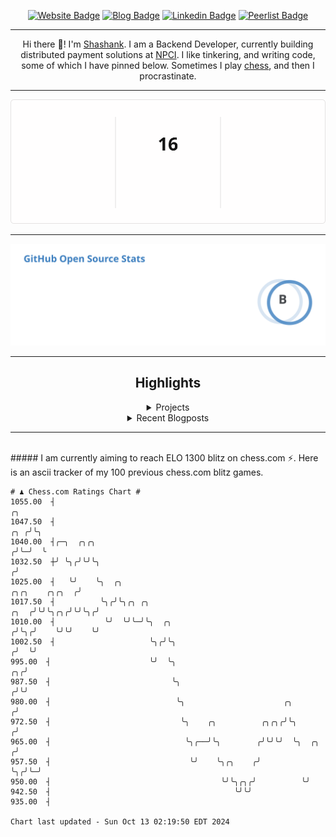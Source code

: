 <div align="center"><p><a href="https://ssnk.in"><img src="https://img.shields.io/badge/-Website-3B7EBF?style=for-the-badge&amp;logo=amp&amp;logoColor=white" alt="Website Badge"></a> <a href="https://hashnode.ssnk.in"><img src="https://img.shields.io/badge/-Blog-3B7EBF?style=for-the-badge&amp;logo=Hashnode&amp;logoColor=white" alt="Blog Badge"></a> <a href="https://linkedin.com/in/shashank-priyadarshi"><img src="https://img.shields.io/badge/-LinkedIn-3B7EBF?style=for-the-badge&amp;logo=Linkedin&amp;logoColor=white" alt="Linkedin Badge"></a> <a href="https://peerlist.io/shasha"><img src="https://img.shields.io/badge/-PeerList-3B7EBF?style=for-the-badge&amp;logo=Peerlist&amp;logoColor=white" alt="Peerlist Badge"/></a></p><hr><p>Hi there 👋! I'm <a href="https://ssnk.in">Shashank</a>. I am a Backend Developer, currently building distributed payment solutions at <a href="https://npci.org.in">NPCI</a>. I like tinkering, and writing code, some of which I have pinned below. Sometimes I play <a href="https://www.chess.com/member/ttefabob">chess</a>, and then I procrastinate.</p><hr><p><img src="./assets/images/streak_stats.svg"/></p><hr><p><img src="./assets/images/open_source_stats.svg"/></p><hr><h2>Highlights</h2><details><summary>Projects</summary><br /><ul><li><a href="https://github.com/shashank-priyadarshi/portfolio-core-ui" target="_blank" rel="noopener noreferrer">portfolio-core-ui</a> Last Updated : 2024-10-10</li><li><a href="https://github.com/shashank-priyadarshi/projects" target="_blank" rel="noopener noreferrer">projects</a> Last Updated : 2024-10-10</li><li><a href="https://github.com/shashank-priyadarshi/utils" target="_blank" rel="noopener noreferrer">utils</a> Last Updated : 2024-10-07</li><li><a href="https://github.com/shashank-priyadarshi/dice" target="_blank" rel="noopener noreferrer">dice</a> Last Updated : 2024-10-03</li><li><a href="https://github.com/shashank-priyadarshi/doctl" target="_blank" rel="noopener noreferrer">doctl</a> Last Updated : 2024-09-30</li></ul></details><details><summary>Recent Blogposts</summary><br /><ul><li><a href="https://hashnode.ssnk.in/traffic-light-simulator-in-angular-2023" target="_blank" rel="noopener noreferrer">Traffic Light Simulator in Angular</a> Published : 2023-09-16</li><li><a href="https://hashnode.ssnk.in/oop-in-go-interfaces" target="_blank" rel="noopener noreferrer">OOP in Go: Interfaces</a> Published : 2023-03-04</li><li><a href="https://hashnode.ssnk.in/oop-in-go-structs" target="_blank" rel="noopener noreferrer">OOP in Go: Structs</a> Published : 2023-02-24</li></ul></details><hr></div></br>##### I am currently aiming to reach ELO 1300 blitz on chess.com ⚡. Here is an ascii tracker of my 100 previous chess.com blitz games.
  
  
  ```
# ♟︎ Chess.com Ratings Chart #
 1055.00  ┤                                                                                                ╭╮
 1047.50  ┤                                                                                            ╭╮ ╭╯╰╮
 1040.00  ┤╭─╮  ╭╮╭╮                                                                                  ╭╯╰─╯  ╰
 1032.50  ┼╯ ╰╮╭╯╰╯╰╮                                                                                ╭╯
 1025.00  ┤   ╰╯    ╰╮  ╭╮                                                            ╭╮╭╮    ╭╮╭╮  ╭╯
 1017.50  ┤          ╰╮╭╯╰╮╭╮ ╭╮                                                 ╭╮  ╭╯╰╯╰╮╭╮╭╯╰╯╰╮╭╯
 1010.00  ┤           ╰╯  ╰╯╰─╯╰╮  ╭╮                                           ╭╯╰╮╭╯    ╰╯╰╯    ╰╯
 1002.50  ┤                     ╰╮╭╯╰╮                                         ╭╯  ╰╯
  995.00  ┤                      ╰╯  ╰╮                                     ╭╮╭╯
  987.50  ┤                           ╰╮                                   ╭╯╰╯
  980.00  ┤                            ╰╮                      ╭╮         ╭╯
  972.50  ┤                             ╰╮    ╭╮          ╭╮╭╮╭╯╰╮       ╭╯
  965.00  ┤                              ╰╮╭──╯╰╮        ╭╯╰╯╰╯  ╰╮  ╭╮ ╭╯
  957.50  ┤                               ╰╯    ╰╮╭╮    ╭╯        ╰╮╭╯╰─╯
  950.00  ┤                                      ╰╯╰╮╭╮╭╯          ╰╯
  942.50  ┤                                         ╰╯╰╯
  935.00  ┤

Chart last updated - Sun Oct 13 02:19:50 EDT 2024  
  ```
  
